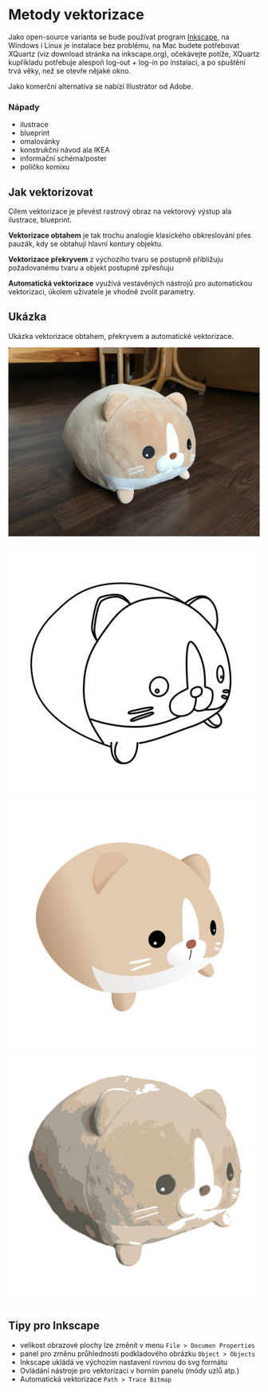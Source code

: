 # Metody vektorizace

Jako open-source varianta se bude používat program [Inkscape](https://inkscape.org), na Windows i Linux je instalace bez problému, na Mac budete potřebovat XQuartz (viz download stránka na [](https://inkscape.org)inkscape.org), očekávejte potíže, XQuartz kupříkladu potřebuje alespoň log-out + log-in po instalaci, a po spuštění trvá věky, než se otevře nějaké okno.

Jako komerční alternativa se nabízí Illustrator od Adobe.

### Nápady

*   ilustrace
*   blueprint
*   omalovánky
*   konstrukční návod ala IKEA
*   informační schéma/poster
*   políčko komixu

## Jak vektorizovat

Cílem vektorizace je převést rastrový obraz na vektorový výstup ala ilustrace, blueprint.

**Vektorizace obtahem** je tak trochu analogie klasického obkreslování přes pauzák, kdy se obtahují hlavní kontury objektu.

**Vektorizace překryvem** z výchozího tvaru se postupně přibližuju požadovanému tvaru a objekt postupně zpřesňuju

**Automatická vektorizace** využívá vestavěných nástrojů pro automatickou vektorizaci, úkolem uživatele je vhodně zvolit parametry.

## Ukázka

Ukázka vektorizace obtahem, překryvem a automatické vektorizace.

![zdrojové foto](/img/vector/cica.JPG)

<div class="images">
<img src="/img/vector/obtah.svg" alt="vektorizace obtahem"> 
<img src="/img/vector/prekryv.svg" alt="vektorizace překryvem"> 
<img src="/img/vector/auto.svg" alt="automatická vektorizace">
</div>

## Tipy pro Inkscape

*   velikost obrazové plochy lze změnit v menu `File > Documen Properties`
*   panel pro změnu průhlednosti podkladového obrázku `Object > Objects`
*   Inkscape ukládá ve výchozím nastavení rovnou do svg formátu
*   Ovládání nástroje pro vektorizaci v horním panelu (módy uzlů atp.)
*   Automatická vektorizace `Path > Trace Bitmap`